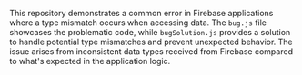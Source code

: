 This repository demonstrates a common error in Firebase applications where a type mismatch occurs when accessing data. The `bug.js` file showcases the problematic code, while `bugSolution.js` provides a solution to handle potential type mismatches and prevent unexpected behavior.  The issue arises from inconsistent data types received from Firebase compared to what's expected in the application logic.